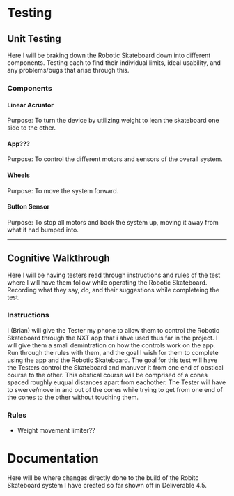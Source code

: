 # Testing

  ## Unit Testing
  
  Here I will be braking down the Robotic Skateboard down into different components. Testing each to find their individual limits, ideal usability, and any problems/bugs that arise through this.
    
   ### Components
   
   #### Linear Acruator
   Purpose: To turn the device by utilizing weight to lean the skateboard one side to the other. 
      
   #### App???
   Purpose: To control the different motors and sensors of the overall system. 
            
   #### Wheels
   Purpose: To move the system forward. 
            
   #### Button Sensor
   Purpose: To stop all motors and back the system up, moving it away from what it had bumped into. 
            
      
 ----------------------------------------------------------------------------
  
  ## Cognitive Walkthrough 
  
  Here I will be having testers read through instructions and rules of the test where I will have them follow while operating the Robotic Skateboard. Recording what they say, do, and their suggestions while completeing the test. 
    
   ### Instructions
   
   I (Brian) will give the Tester my phone to allow them to control the Robotic Skateboard through the NXT app that i ahve used thus far in the project. I will give them a small demintration on how the controls work on the app. Run through the rules with them, and the goal I wish for them to complete using the app and the Robotic Skateboard. The goal for this test will have the Testers control the Skateboard and manuver it from one end of obstical course to the other. This obstical course will be comprised of a cones spaced roughly euqual distances apart from eachother. The Tester will have to swerve/move in and out of the cones while trying to get from one end of the cones to the other without touching them.
   
   ### Rules
    
   - Weight movement limiter??

# Documentation

Here will be where changes directly done to the build of the Robitc Skateboard system I have created so far shown off in Deliverable 4.5.
